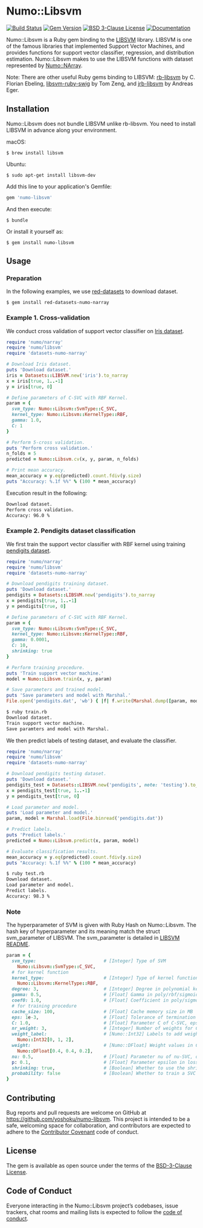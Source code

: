# Numo::Libsvm

[![Build Status](https://travis-ci.org/yoshoku/numo-libsvm.svg?branch=master)](https://travis-ci.org/yoshoku/numo-libsvm)
[![Gem Version](https://badge.fury.io/rb/numo-libsvm.svg)](https://badge.fury.io/rb/numo-libsvm)
[![BSD 3-Clause License](https://img.shields.io/badge/License-BSD%203--Clause-orange.svg)](https://github.com/yoshoku/numo-libsvm/blob/master/LICENSE.txt)
[![Documentation](http://img.shields.io/badge/docs-rdoc.info-blue.svg)](https://www.rubydoc.info/gems/numo-libsvm/0.1.0)

Numo::Libsvm is a Ruby gem binding to the [LIBSVM](https://github.com/cjlin1/libsvm) library.
LIBSVM is one of the famous libraries that implemented Support Vector Machines,
and provides functions for support vector classifier, regression, and distribution estimation.
Numo::Libsvm makes to use the LIBSVM functions with dataset represented by [Numo::NArray](https://github.com/ruby-numo/numo-narray).

Note: There are other useful Ruby gems binding to LIBSVM:
[rb-libsvm](https://github.com/febeling/rb-libsvm) by C. Florian Ebeling,
[libsvm-ruby-swig](https://github.com/tomz/libsvm-ruby-swig) by Tom Zeng,
and [jrb-libsvm](https://github.com/andreaseger/jrb-libsvm) by Andreas Eger.

## Installation
Numo::Libsvm does not bundle LIBSVM unlike rb-libsvm. You need to install LIBSVM in advance along your environment.

macOS:

    $ brew install libsvm

Ubuntu:

    $ sudo apt-get install libsvm-dev

Add this line to your application's Gemfile:

```ruby
gem 'numo-libsvm'
```

And then execute:

    $ bundle

Or install it yourself as:

    $ gem install numo-libsvm

## Usage

### Preparation

In the following examples, we use [red-datasets](https://github.com/red-data-tools/red-datasets) to download dataset.

    $ gem install red-datasets-numo-narray

### Example 1. Cross-validation

We conduct cross validation of support vector classifier on [Iris dataset](https://www.csie.ntu.edu.tw/~cjlin/libsvmtools/datasets/multiclass.html#iris).

```ruby
require 'numo/narray'
require 'numo/libsvm'
require 'datasets-numo-narray'

# Download Iris dataset.
puts 'Download dataset.'
iris = Datasets::LIBSVM.new('iris').to_narray
x = iris[true, 1..-1]
y = iris[true, 0]

# Define parameters of C-SVC with RBF Kernel.
param = {
  svm_type: Numo::Libsvm::SvmType::C_SVC,
  kernel_type: Numo::Libsvm::KernelType::RBF,
  gamma: 1.0,
  C: 1
}

# Perform 5-cross validation.
puts 'Perform cross validation.'
n_folds = 5
predicted = Numo::Libsvm.cv(x, y, param, n_folds)

# Print mean accuracy.
mean_accuracy = y.eq(predicted).count.fdiv(y.size)
puts "Accuracy: %.1f %%" % (100 * mean_accuracy)
```

Execution result in the following:

```sh
Download dataset.
Perform cross validation.
Accuracy: 96.0 %
```

### Example 2. Pendigits dataset classification

We first train the support vector classifier with RBF kernel using training [pendigits dataset](https://www.csie.ntu.edu.tw/~cjlin/libsvmtools/datasets/multiclass.html#pendigits).

```ruby
require 'numo/narray'
require 'numo/libsvm'
require 'datasets-numo-narray'

# Download pendigits training dataset.
puts 'Download dataset.'
pendigits = Datasets::LIBSVM.new('pendigits').to_narray
x = pendigits[true, 1..-1]
y = pendigits[true, 0]

# Define parameters of C-SVC with RBF Kernel.
param = {
  svm_type: Numo::Libsvm::SvmType::C_SVC,
  kernel_type: Numo::Libsvm::KernelType::RBF,
  gamma: 0.0001,
  C: 10,
  shrinking: true
}

# Perform training procedure.
puts 'Train support vector machine.'
model = Numo::Libsvm.train(x, y, param)

# Save parameters and trained model.
puts 'Save parameters and model with Marshal.'
File.open('pendigits.dat', 'wb') { |f| f.write(Marshal.dump([param, model])) }
```

```sh
$ ruby train.rb
Download dataset.
Train support vector machine.
Save paramters and model with Marshal.
```

We then predict labels of testing dataset, and evaluate the classifier.

```ruby
require 'numo/narray'
require 'numo/libsvm'
require 'datasets-numo-narray'

# Download pendigits testing dataset.
puts 'Download dataset.'
pendigits_test = Datasets::LIBSVM.new('pendigits', note: 'testing').to_narray
x = pendigits_test[true, 1..-1]
y = pendigits_test[true, 0]

# Load parameter and model.
puts 'Load parameter and model.'
param, model = Marshal.load(File.binread('pendigits.dat'))

# Predict labels.
puts 'Predict labels.'
predicted = Numo::Libsvm.predict(x, param, model)

# Evaluate classification results.
mean_accuracy = y.eq(predicted).count.fdiv(y.size)
puts "Accuracy: %.1f %%" % (100 * mean_accuracy)
```

```sh
$ ruby test.rb
Download dataset.
Load parameter and model.
Predict labels.
Accuracy: 98.3 %
```

### Note
The hyperparameter of SVM is given with Ruby Hash on Numo::Libsvm.
The hash key of hyperparameter and its meaning match the struct svm_parameter of LIBSVM.
The svm_parameter is detailed in [LIBSVM README](https://github.com/cjlin1/libsvm/blob/master/README).

```ruby
param = {
  svm_type:                         # [Integer] Type of SVM
    Numo::Libsvm::SvmType::C_SVC,
  # for kernel function
  kernel_type:                      # [Integer] Type of kernel function
    Numo::Libsvm::KernelType::RBF,
  degree: 3,                        # [Integer] Degree in polynomial kernel function
  gamma: 0.5,                       # [Float] Gamma in poly/rbf/sigmoid kernel function
  coef0: 1.0,                       # [Float] Coefficient in poly/sigmoid kernel function
  # for training procedure
  cache_size: 100,                  # [Float] Cache memory size in MB
  eps: 1e-3,                        # [Float] Tolerance of termination criterion
  C: 1.0,                           # [Float] Parameter C of C-SVC, epsilon-SVR, and nu-SVR
  nr_weight: 3,                     # [Integer] Number of weights for C-SVC
  weight_label:                     # [Numo::Int32] Labels to add weight in C-SVC
    Numo::Int32[0, 1, 2],
  weight:                           # [Numo::DFloat] Weight values in C-SVC
    Numo::DFloat[0.4, 0.4, 0.2],
  nu: 0.5,                          # [Float] Parameter nu of nu-SVC, one-class SVM, and nu-SVR
  p: 0.1,                           # [Float] Parameter epsilon in loss function of epsilon-SVR
  shrinking: true,                  # [Boolean] Whether to use the shrinking heuristics
  probability: false                # [Boolean] Whether to train a SVC or SVR model for probability estimates
}
```

## Contributing

Bug reports and pull requests are welcome on GitHub at https://github.com/yoshoku/numo-libsvm. This project is intended to be a safe, welcoming space for collaboration, and contributors are expected to adhere to the [Contributor Covenant](http://contributor-covenant.org) code of conduct.

## License

The gem is available as open source under the terms of the [BSD-3-Clause License](https://opensource.org/licenses/BSD-3-Clause).

## Code of Conduct

Everyone interacting in the Numo::Libsvm project’s codebases, issue trackers, chat rooms and mailing lists is expected to follow the [code of conduct](https://github.com/yoshoku/numo-libsvm/blob/master/CODE_OF_CONDUCT.md).
